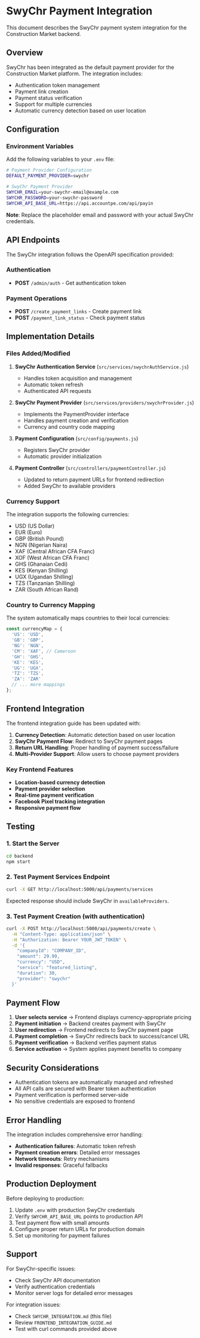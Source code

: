 # SwyChr Payment Integration

This document describes the SwyChr payment system integration for the Construction Market backend.

## Overview

SwyChr has been integrated as the default payment provider for the Construction Market platform. The integration includes:

- Authentication token management
- Payment link creation
- Payment status verification
- Support for multiple currencies
- Automatic currency detection based on user location

## Configuration

### Environment Variables

Add the following variables to your `.env` file:

```bash
# Payment Provider Configuration
DEFAULT_PAYMENT_PROVIDER=swychr

# SwyChr Payment Provider
SWYCHR_EMAIL=your-swychr-email@example.com
SWYCHR_PASSWORD=your-swychr-password
SWYCHR_API_BASE_URL=https://api.accountpe.com/api/payin
```

**Note**: Replace the placeholder email and password with your actual SwyChr credentials.

## API Endpoints

The SwyChr integration follows the OpenAPI specification provided:

### Authentication
- **POST** `/admin/auth` - Get authentication token

### Payment Operations
- **POST** `/create_payment_links` - Create payment link
- **POST** `/payment_link_status` - Check payment status

## Implementation Details

### Files Added/Modified

1. **SwyChr Authentication Service** (`src/services/swychrAuthService.js`)
   - Handles token acquisition and management
   - Automatic token refresh
   - Authenticated API requests

2. **SwyChr Payment Provider** (`src/services/providers/swychrProvider.js`)
   - Implements the PaymentProvider interface
   - Handles payment creation and verification
   - Currency and country code mapping

3. **Payment Configuration** (`src/config/payments.js`)
   - Registers SwyChr provider
   - Automatic provider initialization

4. **Payment Controller** (`src/controllers/paymentController.js`)
   - Updated to return payment URLs for frontend redirection
   - Added SwyChr to available providers

### Currency Support

The integration supports the following currencies:
- USD (US Dollar)
- EUR (Euro)
- GBP (British Pound)
- NGN (Nigerian Naira)
- XAF (Central African CFA Franc)
- XOF (West African CFA Franc)
- GHS (Ghanaian Cedi)
- KES (Kenyan Shilling)
- UGX (Ugandan Shilling)
- TZS (Tanzanian Shilling)
- ZAR (South African Rand)

### Country to Currency Mapping

The system automatically maps countries to their local currencies:

```javascript
const currencyMap = {
  'US': 'USD',
  'GB': 'GBP',
  'NG': 'NGN',
  'CM': 'XAF', // Cameroon
  'GH': 'GHS',
  'KE': 'KES',
  'UG': 'UGX',
  'TZ': 'TZS',
  'ZA': 'ZAR'
  // ... more mappings
};
```

## Frontend Integration

The frontend integration guide has been updated with:

1. **Currency Detection**: Automatic detection based on user location
2. **SwyChr Payment Flow**: Redirect to SwyChr payment pages
3. **Return URL Handling**: Proper handling of payment success/failure
4. **Multi-Provider Support**: Allow users to choose payment providers

### Key Frontend Features

- **Location-based currency detection**
- **Payment provider selection**
- **Real-time payment verification**
- **Facebook Pixel tracking integration**
- **Responsive payment flow**

## Testing

### 1. Start the Server
```bash
cd backend
npm start
```

### 2. Test Payment Services Endpoint
```bash
curl -X GET http://localhost:5000/api/payments/services
```

Expected response should include SwyChr in `availableProviders`.

### 3. Test Payment Creation (with authentication)
```bash
curl -X POST http://localhost:5000/api/payments/create \
  -H "Content-Type: application/json" \
  -H "Authorization: Bearer YOUR_JWT_TOKEN" \
  -d '{
    "companyId": "COMPANY_ID",
    "amount": 29.99,
    "currency": "USD",
    "service": "featured_listing",
    "duration": 30,
    "provider": "swychr"
  }'
```

## Payment Flow

1. **User selects service** → Frontend displays currency-appropriate pricing
2. **Payment initiation** → Backend creates payment with SwyChr
3. **User redirection** → Frontend redirects to SwyChr payment page
4. **Payment completion** → SwyChr redirects back to success/cancel URL
5. **Payment verification** → Backend verifies payment status
6. **Service activation** → System applies payment benefits to company

## Security Considerations

- Authentication tokens are automatically managed and refreshed
- All API calls are secured with Bearer token authentication
- Payment verification is performed server-side
- No sensitive credentials are exposed to frontend

## Error Handling

The integration includes comprehensive error handling:

- **Authentication failures**: Automatic token refresh
- **Payment creation errors**: Detailed error messages
- **Network timeouts**: Retry mechanisms
- **Invalid responses**: Graceful fallbacks

## Production Deployment

Before deploying to production:

1. Update `.env` with production SwyChr credentials
2. Verify `SWYCHR_API_BASE_URL` points to production API
3. Test payment flow with small amounts
4. Configure proper return URLs for production domain
5. Set up monitoring for payment failures

## Support

For SwyChr-specific issues:
- Check SwyChr API documentation
- Verify authentication credentials
- Monitor server logs for detailed error messages

For integration issues:
- Check `SWYCHR_INTEGRATION.md` (this file)
- Review `FRONTEND_INTEGRATION_GUIDE.md`
- Test with curl commands provided above